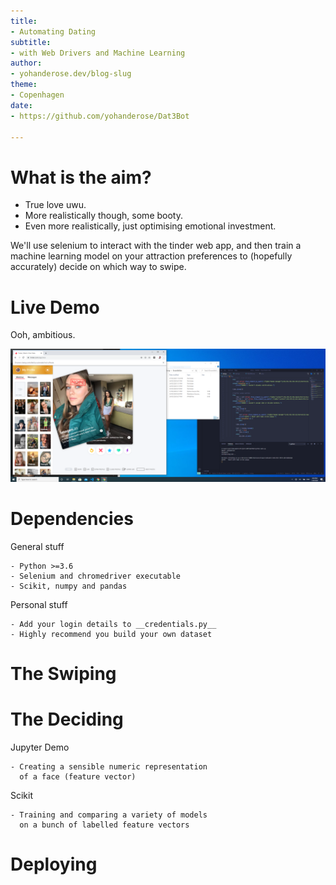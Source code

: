 ```yaml
---
title:
- Automating Dating 
subtitle:
- with Web Drivers and Machine Learning
author:
- yohanderose.dev/blog-slug
theme:
- Copenhagen
date:
- https://github.com/yohanderose/Dat3Bot

---
```



# What is the aim?

- True love uwu.
- More realistically though, some booty.
- Even more realistically, just optimising emotional investment.

We'll use selenium to interact with the tinder web app, and then train a machine learning model on your attraction preferences to (hopefully accurately) decide on which way to swipe.

# Live Demo

Ooh, ambitious.

![](./docs/screenshot.png)

# Dependencies

General stuff

	- Python >=3.6
	- Selenium and chromedriver executable
	- Scikit, numpy and pandas

Personal stuff

	- Add your login details to __credentials.py__ 
	- Highly recommend you build your own dataset 

# The Swiping

# The Deciding

Jupyter Demo

	- Creating a sensible numeric representation
	  of a face (feature vector)

Scikit
	
	- Training and comparing a variety of models
	  on a bunch of labelled feature vectors


# Deploying


